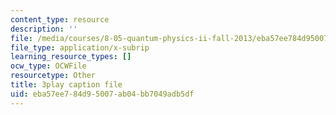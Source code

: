 ```yaml
---
content_type: resource
description: ''
file: /media/courses/8-05-quantum-physics-ii-fall-2013/eba57ee784d95007ab04bb7049adb5df_7Nrymx1ULis.vtt
file_type: application/x-subrip
learning_resource_types: []
ocw_type: OCWFile
resourcetype: Other
title: 3play caption file
uid: eba57ee7-84d9-5007-ab04-bb7049adb5df
---
```

